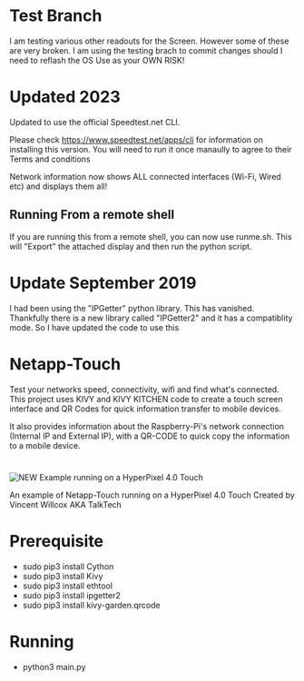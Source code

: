 # Test Branch
I am testing various other readouts for the Screen. However some of these are very broken.
I am using the testing brach to commit changes should I need to reflash the OS
Use as your OWN RISK!

# Updated 2023
Updated to use the official Speedtest.net CLI.

Please check https://www.speedtest.net/apps/cli for information on installing this version.
You will need to run it once manaully to agree to their Terms and conditions

Network information now shows ALL connected interfaces (Wi-Fi, Wired etc) and displays them all!

## Running From a remote shell
If you are running this from a remote shell, you can now use runme.sh. This will "Export" the attached display and then run the python script.

# Update September 2019
I had been using the "IPGetter" python library. This has vanished. Thankfully there is a new library called "IPGetter2" and it has a compatiblity mode. So I have updated the code to use this

# Netapp-Touch
Test your networks speed, connectivity, wifi and find what's connected. This project uses KIVY and KIVY KITCHEN code to create a
touch screen interface and QR Codes for quick information transfer to mobile devices.

It also provides information about the Raspberry-Pi's network connection (Internal IP and External IP), with a QR-CODE to quick copy
the information to a mobile device.
#
![NEW Example running on a HyperPixel 4.0 Touch](https://talktech.info/wp-content/uploads/2020/04/2020-04-26-205928_800x480_scrot-1.png)

An example of Netapp-Touch running on a HyperPixel 4.0 Touch
Created by Vincent Willcox AKA TalkTech

# Prerequisite 
- sudo pip3 install Cython
- sudo pip3 install Kivy
- sudo pip3 install ethtool
- sudo pip3 install ipgetter2
- sudo pip3 install kivy-garden.qrcode

# Running
- python3 main.py
